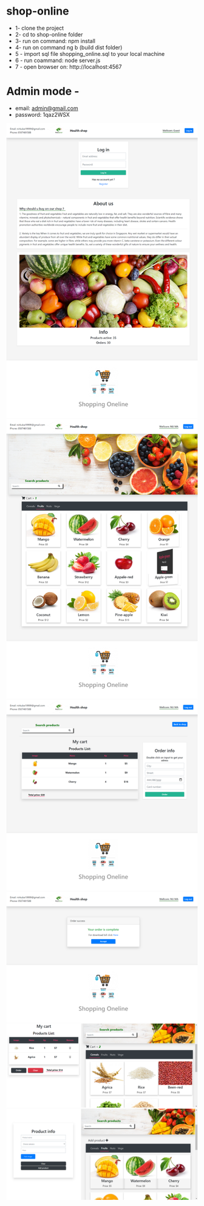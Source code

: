 # shop-online

* 1- clone the project
* 2- cd to shop-online folder
* 3- run on command: npm install
* 4- run on command ng b (build dist folder)
* 5 - import sql file shopping_online.sql to your local machine 
* 6 - run coammand: node server.js
* 7 - open browser on: http://localhost:4567

# Admin mode -  
* email: admin@gmail.com
* password: 1qaz2WSX


<img src="screenshot/home-page.png">
<img src="screenshot/SHOP-MAIN.png">
<img src ="screenshot/order.png">
<img src ="screenshot/order-seccess.png">
<img src ="screenshot/CART.png">
<img src ="screenshot/admin.png">
